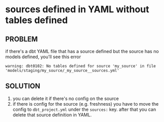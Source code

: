 # sources defined in YAML without tables defined

## PROBLEM
if there's a dbt YAML file that has a source defined but the source has no models defined, you'll see this error

```
warning: dbt0102: No tables defined for source 'my_source' in file 'models/staging/my_source/_my_source__sources.yml'
```

## SOLUTION

1. you can delete it if there's no config on the source
2. if there is config for the source (e.g. freshness) you have to move the config to `dbt_project.yml` under the `sources:` key. after that you can delete that source definition in YAML.
